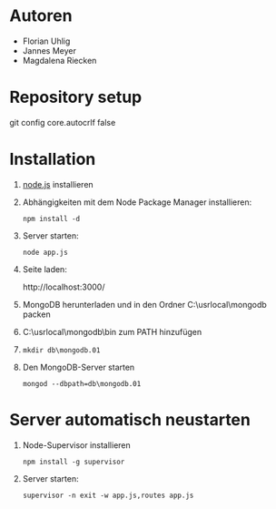 Autoren
=======

- Florian Uhlig
- Jannes Meyer
- Magdalena Riecken


Repository setup
================

git config core.autocrlf false


Installation
============

1. [node.js](http://nodejs.org/) installieren
2. Abhängigkeiten mit dem Node Package Manager installieren:

    `npm install -d`

3. Server starten:

    `node app.js`

4. Seite laden:

    http://localhost:3000/

5. MongoDB herunterladen und in den Ordner C:\usrlocal\mongodb packen

6. C:\usrlocal\mongodb\bin zum PATH hinzufügen

7. `mkdir db\mongodb.01`

8. Den MongoDB-Server starten

    `mongod --dbpath=db\mongodb.01`


Server automatisch neustarten
=============================

1. Node-Supervisor installieren

    `npm install -g supervisor`

2. Server starten:

    `supervisor -n exit -w app.js,routes app.js`